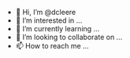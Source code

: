 - 👋 Hi, I’m @dcleere
- 👀 I’m interested in ...
- 🌱 I’m currently learning ...
- 💞️ I’m looking to collaborate on ...
- 📫 How to reach me ...

<!---
dcleere/dcleere is a ✨ special ✨ repository because its `README.md` (this file) appears on your GitHub profile.
You can click the Preview link to take a look at your changes.
--->
